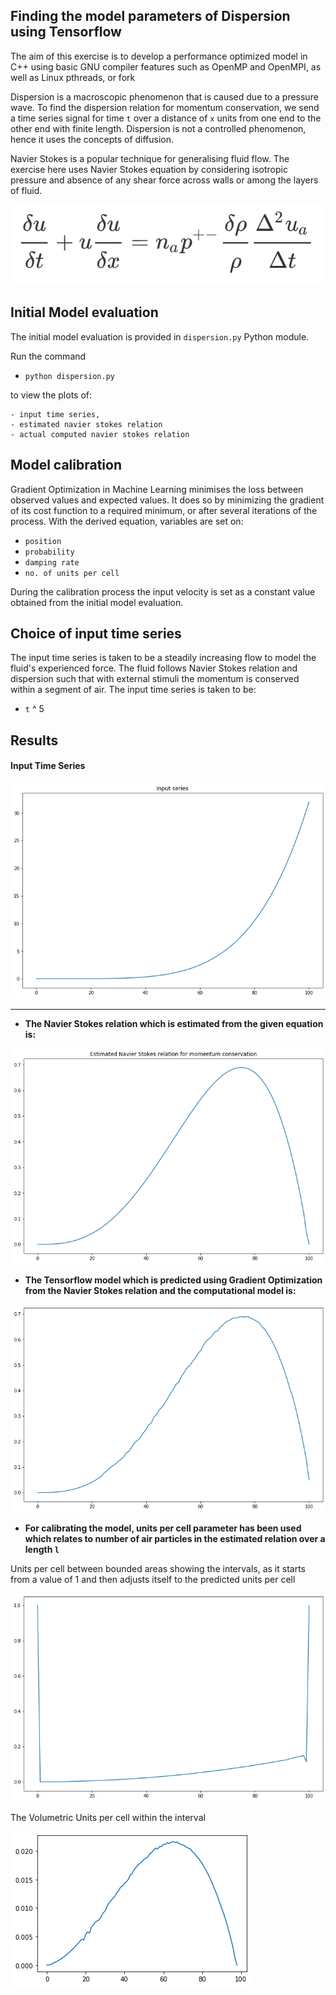 ## Finding the model parameters of Dispersion using Tensorflow

The aim of this exercise is to develop a performance optimized model in C++ using basic GNU compiler features such as OpenMP and OpenMPI, as well as Linux pthreads, or fork

Dispersion is a macroscopic phenomenon that is caused due to a pressure wave. To find the dispersion relation for momentum conservation, we send a time series signal for time `t` over a distance of `x` units from one end to the other end with finite length. Dispersion is not a controlled phenomenon, hence it uses the concepts of diffusion. 

Navier Stokes is a popular technique for generalising fluid flow. The exercise here uses Navier Stokes equation by considering isotropic pressure and absence of any shear force across walls or among the layers of fluid. 

![./eqn-navier.png](./eqn-navier.png)

## Initial Model evaluation

The initial model evaluation is provided in `dispersion.py` Python module. 

Run the command

- `python dispersion.py`

to view the plots of: 

    - input time series, 
    - estimated navier stokes relation
    - actual computed navier stokes relation

## Model calibration

Gradient Optimization in Machine Learning minimises the loss between observed values and expected values. It does so by minimizing the gradient of its cost function to a required minimum, or after several iterations of the process. With the derived equation, variables are set on:

- `position`
- `probability`
- `damping rate`
- `no. of units per cell`

During the calibration process the input velocity is set as a constant value obtained from the initial model evaluation.

## Choice of input time series

The input time series is taken to be a steadily increasing flow to model the fluid's experienced force. The fluid follows Navier Stokes relation and dispersion such that with external stimuli the momentum is conserved within a segment of air. The input time series is taken to be:

- `t` ^ 5

## Results

#### Input Time Series

![./input_series.png](./input_series.png)

---------------------

- **The Navier Stokes relation which is estimated from the given equation is:**

![./expected_ns.png](./expected_ns.png)

- **The Tensorflow model which is predicted using Gradient Optimization from the Navier Stokes relation and the computational model is:**

![./trained_model.png](./trained_model.png)


- **For calibrating the model, units per cell parameter has been used which relates to number of air particles in the estimated relation over a length `l`**

Units per cell between bounded areas showing the intervals, as it starts from a value of 1 and then adjusts itself to the predicted units per cell

![./units_per_cell.png](./units_per_cell.png)

The Volumetric Units per cell within the interval

![./units_calibrated.png](./units_calibrated.png)
